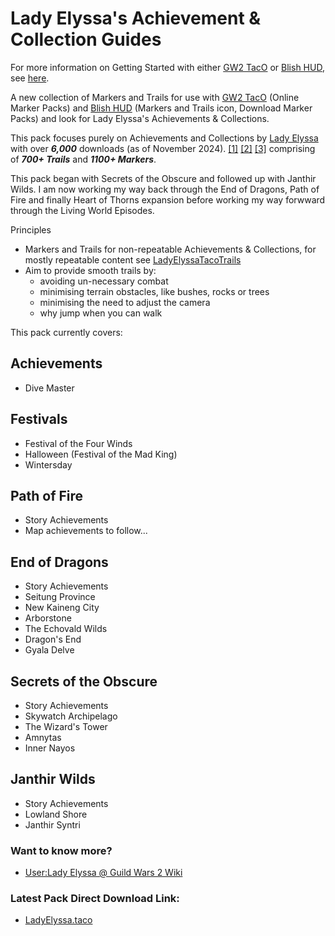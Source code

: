 # Lady Elyssa's Achievement & Collection Guides

For more information on Getting Started with either [GW2 TacO](https://www.gw2taco.com/) or [Blish HUD](https://blishhud.com/), see [here](https://github.com/LadyElyssa/LadyElyssaAchievementGuides/wiki/Getting-Started).

A new collection of Markers and Trails for use with [GW2 TacO](https://www.gw2taco.com/) (Online Marker Packs) and [Blish HUD](https://blishhud.com/) (Markers and Trails icon, Download Marker Packs) and look for Lady Elyssa's Achievements & Collections.

This pack focuses purely on Achievements and Collections by [Lady Elyssa](https://wiki.guildwars2.com/wiki/User:Lady_Elyssa) with over **_6,000_** downloads (as of November 2024). [[1]](https://somsubhra.github.io/github-release-stats/?username=LadyElyssa&repository=LadyElyssaAchievementGuides&page=1&per_page=10000) [[2]](https://qwertycube.com/github-release-stats/) [[3]](https://mp-repo.blishhud.com/LadyElyssaAP.taco.html) comprising of **_700+ Trails_** and **_1100+ Markers_**.

This pack began with Secrets of the Obscure and followed up with Janthir Wilds. I am now working my way back through the End of Dragons, Path of Fire and finally Heart of Thorns expansion before working my way forwward through the Living World Episodes.

Principles
* Markers and Trails for non-repeatable Achievements & Collections, for mostly repeatable content see [LadyElyssaTacoTrails](https://github.com/LadyElyssa/LadyElyssaTacoTrails)
* Aim to provide smooth trails by:
   * avoiding un-necessary combat
   * minimising terrain obstacles, like bushes, rocks or trees
   * minimising the need to adjust the camera
   * why jump when you can walk

This pack currently covers:

## Achievements ##
* Dive Master

## Festivals ##
* Festival of the Four Winds
* Halloween (Festival of the Mad King)
* Wintersday

## Path of Fire ##
* Story Achievements
* Map achievements to follow...

## End of Dragons ##
* Story Achievements
* Seitung Province
* New Kaineng City
* Arborstone
* The Echovald Wilds
* Dragon's End
* Gyala Delve

## Secrets of the Obscure ##
* Story Achievements
* Skywatch Archipelago
* The Wizard's Tower
* Amnytas
* Inner Nayos

## Janthir Wilds ##
* Story Achievements
* Lowland Shore
* Janthir Syntri
  
### Want to know more? ### 
* [User:Lady Elyssa @ Guild Wars 2 Wiki](https://wiki.guildwars2.com/wiki/User:Lady_Elyssa)
 
### Latest Pack Direct Download Link: ###
* [LadyElyssa.taco](https://github.com/LadyElyssa/LadyElyssaAchievementGuides/releases/latest/download/LadyElyssaAP.taco)
 
